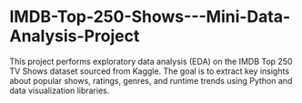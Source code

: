 # IMDB-Top-250-Shows---Mini-Data-Analysis-Project
This project performs exploratory data analysis (EDA) on the IMDB Top 250 TV Shows dataset sourced from Kaggle. The goal is to extract key insights about popular shows, ratings, genres, and runtime trends using Python and data visualization libraries.
